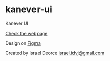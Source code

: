 # kanever-ui
Kanever UI

[Check the webpage](https://israeldeorce.github.io/kanever-ui/)

Design on [Figma](https://www.figma.com/file/J4f2Xycbtxi6a7a7ac3KBV/Untitled?node-id=0%3A3)

Created by Israel Deorce
israel.idvj@gmail.com